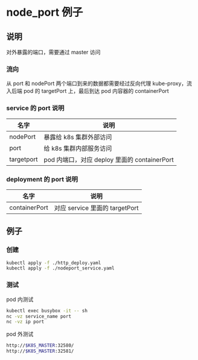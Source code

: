 # node_port 例子

## 说明

对外暴露的端口，需要通过 master 访问

### 流向

从 port 和 nodePort 两个端口到来的数据都需要经过反向代理 kube-proxy，流入后端 pod 的 targetPort 上，最后到达 pod 内容器的 containerPort

### service 的 port 说明

| 名字       | 说明                                         |
| ---------- | -------------------------------------------- |
| nodePort   | 暴露给 k8s 集群外部访问                      |
| port       | 给 k8s 集群内部服务访问                      |
| targetport | pod 内端口，对应 deploy 里面的 containerPort |

### deployment 的 port 说明

| 名字          | 说明                           |
| ------------- | ------------------------------ |
| containerPort | 对应 service 里面的 targetPort |

## 例子

### 创建

```bash
kubectl apply -f ./http_deploy.yaml
kubectl apply -f ./nodeport_service.yaml
```

### 测试

pod 内测试

```bash
kubectl exec busybox -it -- sh
nc -vz service_name port
nc -vz ip port
```

pod 外测试

```bash
http://$K8S_MASTER:32580/
http://$K8S_MASTER:32581/
```
